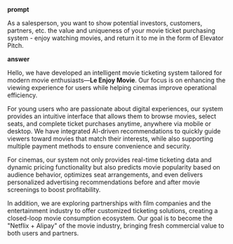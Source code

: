 **prompt**


As a salesperson, you want to show potential investors, customers, partners, etc. the value and uniqueness of your movie ticket purchasing system - enjoy watching movies, and return it to me in the form of Elevator Pitch.

**answer**


Hello, we have developed an intelligent movie ticketing system tailored for modern movie enthusiasts—**Le Enjoy Movie**. Our focus is on enhancing the viewing experience for users while helping cinemas improve operational efficiency.

For young users who are passionate about digital experiences, our system provides an intuitive interface that allows them to browse movies, select seats, and complete ticket purchases anytime, anywhere via mobile or desktop. We have integrated AI-driven recommendations to quickly guide viewers toward movies that match their interests, while also supporting multiple payment methods to ensure convenience and security.

For cinemas, our system not only provides real-time ticketing data and dynamic pricing functionality but also predicts movie popularity based on audience behavior, optimizes seat arrangements, and even delivers personalized advertising recommendations before and after movie screenings to boost profitability.

In addition, we are exploring partnerships with film companies and the entertainment industry to offer customized ticketing solutions, creating a closed-loop movie consumption ecosystem. Our goal is to become the "Netflix + Alipay" of the movie industry, bringing fresh commercial value to both users and partners.


